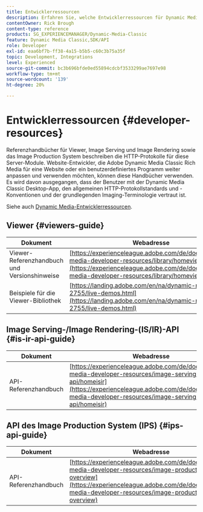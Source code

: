 ```yaml
---
title: Entwicklerressourcen
description: Erfahren Sie, welche Entwicklerressourcen für Dynamic Media verfügbar sind.
contentOwner: Rick Brough
content-type: reference
products: SG_EXPERIENCEMANAGER/Dynamic-Media-Classic
feature: Dynamic Media Classic,SDK/API
role: Developer
exl-id: eaa6bf7b-ff38-4a15-b5b5-c60c3b75a35f
topic: Development, Integrations
level: Experienced
source-git-commit: bc3b696bfde0ed55894cdcbf3533299ae7697e98
workflow-type: tm+mt
source-wordcount: '139'
ht-degree: 20%

---
```


# Entwicklerressourcen {#developer-resources}

Referenzhandbücher für Viewer, Image Serving und Image Rendering sowie das Image Production System beschreiben die HTTP-Protokolle für diese Server-Module. Website-Entwickler, die Adobe Dynamic Media Classic Rich Media für eine Website oder ein benutzerdefiniertes Programm weiter anpassen und verwenden möchten, können diese Handbücher verwenden. Es wird davon ausgegangen, dass der Benutzer mit der Dynamic Media Classic Desktop-App, den allgemeinen HTTP-Protokollstandards und -Konventionen und der grundlegenden Imaging-Terminologie vertraut ist.

Siehe auch [Dynamic Media-Entwicklerressourcen](https://experienceleague.adobe.com/de/docs/dynamic-media-developer-resources).

## Viewer {#viewers-guide}

| Dokument | Webadresse |
| --- | --- |
| Viewer-Referenzhandbuch und Versionshinweise | [https://experienceleague.adobe.com/de/docs/dynamic-media-developer-resources/library/homeviewers](https://experienceleague.adobe.com/de/docs/dynamic-media-developer-resources/library/homeviewers) |
| Beispiele für die Viewer-Bibliothek | [https://landing.adobe.com/en/na/dynamic-media/ctir-2755/live-demos.html](https://landing.adobe.com/en/na/dynamic-media/ctir-2755/live-demos.html) |

## Image Serving-/Image Rendering-(IS/IR)-API {#is-ir-api-guide}

| Dokument | Webadresse |
| --- | --- |
| API-Referenzhandbuch | [https://experienceleague.adobe.com/de/docs/dynamic-media-developer-resources/image-serving-api/homeisir](https://experienceleague.adobe.com/de/docs/dynamic-media-developer-resources/image-serving-api/homeisir) |

## API des Image Production System (IPS) {#ips-api-guide}

| Dokument | Webadresse |
| --- | --- |
| API-Referenzhandbuch | [https://experienceleague.adobe.com/de/docs/dynamic-media-developer-resources/image-production-api/c-overview](https://experienceleague.adobe.com/de/docs/dynamic-media-developer-resources/image-production-api/c-overview) |

<!-- ## Image Authoring {#ia}

| Document| Web address |
| --- | --- |
| User Guide | Contact Adobe Dynamic Media Classic technical support for this documentation. |
| Release Notes | Contact Adobe Dynamic Media Classic technical support for this documentation. |

## Dynamic Media Classic API {#dmc-api}

| Document | Web address |
| --- | --- |
| API Reference Guide | Contact Adobe Dynamic Media Classic technical support for documentation. |
 -->










<!-- 

**Web-to-Print**

|Document|Web address|
|--- |--- |
|Reference Guide|[https://www.adobe.com/go/learn_s7_webtoprint_en](https://www.adobe.com/go/learn_s7_webtoprint_en)| 

-->
